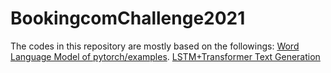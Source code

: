 # BookingcomChallenge2021

The codes in this repository are mostly based on the followings:
[Word Language Model of pytorch/examples](https://github.com/pytorch/examples/tree/490243127c02a5ea3348fa4981ecd7e9bcf6144c/word_language_model).
[LSTM+Transformer Text Generation](https://github.com/tanikawa04/lstm-transformer)

